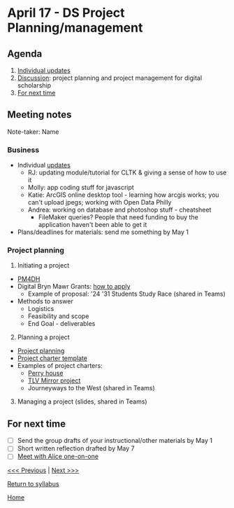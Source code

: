 # April 17 - DS Project Planning/management

## Agenda
1. [Individual updates](#meeting-notes)
2. [Discussion](#project-planning): project planning and project management for digital scholarship
3. [For next time](#for-next-time)

## Meeting notes
Note-taker: Name

### Business
- Individual [updates](/updates.md)
  - RJ: updating module/tutorial for CLTK & giving a sense of how to use it
  - Molly: app coding stuff for javascript
  - Katie: ArcGIS online desktop tool - learning how arcgis works; you can't upload jpegs; working with Open Data Philly
  - Andrea: working on database and photoshop stuff - cheatsheet
    - FileMaker queries? People that need funding to buy the application haven't been able to get it
- Plans/deadlines for materials: send me something by May 1

### Project planning
1. Initiating a project
  - [PM4DH](https://scholarblogs.emory.edu/pm4dh/)
  - Digital Bryn Mawr Grants: [how to apply](https://www.brynmawr.edu/lits/projects-and-partnerships/digital-bryn-mawr-project-grants/how-apply)
    - Example of proposal: '24 '31 Students Study Race (shared in Teams)
- Methods to answer
  - Logistics
  - Feasibility and scope
  - End Goal - deliverables

2. Planning a project
  - [Project planning](/resources/ds-project-planning.md)
  - [Project charter template](/resources/project-charter-template.md)
  - Examples of project charters:
    - [Perry house](https://docs.google.com/document/d/1wNdr_jrtcFA76WO6YguPb7kk56XydohWSR4XNinRx-E/edit)
    - [TLV Mirror project](https://docs.google.com/document/d/1sRtNMzhKj5xBH9V1C9XMHtG2FHPK6VjLCCJoE8_eeg8/edit)
    - Journeyways to the West (shared in Teams)

3. Managing a project (slides, shared in Teams)


## For next time
- [ ] Send the group drafts of your instructional/other materials by May 1
- [ ] Short written reflection drafted by May 7
- [ ] [Meet with Alice one-on-one](calendly.com/amcgrath1)

[<<< Previous](/sessions/04-03-exhibits.md) | [Next >>>]()

[Return to syllabus](/syllabus.md)

[Home](/README.md)
